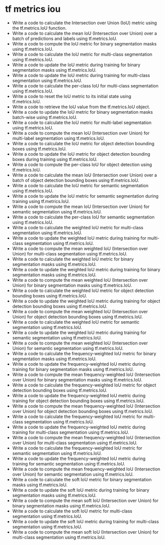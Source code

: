 # tf metrics iou

- Write a code to calculate the Intersection over Union (IoU) metric using the tf.metrics.IoU function.
- Write a code to calculate the mean IoU (Intersection over Union) over a batch of predictions and labels using tf.metrics.IoU.
- Write a code to compute the IoU metric for binary segmentation masks using tf.metrics.IoU.
- Write a code to calculate the IoU metric for multi-class segmentation using tf.metrics.IoU.
- Write a code to update the IoU metric during training for binary segmentation masks using tf.metrics.IoU.
- Write a code to update the IoU metric during training for multi-class segmentation using tf.metrics.IoU.
- Write a code to calculate the per-class IoU for multi-class segmentation using tf.metrics.IoU.
- Write a code to reset the IoU metric to its initial state using tf.metrics.IoU.
- Write a code to retrieve the IoU value from the tf.metrics.IoU object.
- Write a code to update the IoU metric for binary segmentation masks batch-wise using tf.metrics.IoU.
- Write a code to calculate the IoU metric for multi-label segmentation using tf.metrics.IoU.
- Write a code to compute the mean IoU (Intersection over Union) for multi-label segmentation using tf.metrics.IoU.
- Write a code to calculate the IoU metric for object detection bounding boxes using tf.metrics.IoU.
- Write a code to update the IoU metric for object detection bounding boxes during training using tf.metrics.IoU.
- Write a code to compute the per-class IoU for object detection using tf.metrics.IoU.
- Write a code to calculate the mean IoU (Intersection over Union) over a batch of object detection bounding boxes using tf.metrics.IoU.
- Write a code to calculate the IoU metric for semantic segmentation using tf.metrics.IoU.
- Write a code to update the IoU metric for semantic segmentation during training using tf.metrics.IoU.
- Write a code to compute the mean IoU (Intersection over Union) for semantic segmentation using tf.metrics.IoU.
- Write a code to calculate the per-class IoU for semantic segmentation using tf.metrics.IoU.
- Write a code to calculate the weighted IoU metric for multi-class segmentation using tf.metrics.IoU.
- Write a code to update the weighted IoU metric during training for multi-class segmentation using tf.metrics.IoU.
- Write a code to compute the mean weighted IoU (Intersection over Union) for multi-class segmentation using tf.metrics.IoU.
- Write a code to calculate the weighted IoU metric for binary segmentation masks using tf.metrics.IoU.
- Write a code to update the weighted IoU metric during training for binary segmentation masks using tf.metrics.IoU.
- Write a code to compute the mean weighted IoU (Intersection over Union) for binary segmentation masks using tf.metrics.IoU.
- Write a code to calculate the weighted IoU metric for object detection bounding boxes using tf.metrics.IoU.
- Write a code to update the weighted IoU metric during training for object detection bounding boxes using tf.metrics.IoU.
- Write a code to compute the mean weighted IoU (Intersection over Union) for object detection bounding boxes using tf.metrics.IoU.
- Write a code to calculate the weighted IoU metric for semantic segmentation using tf.metrics.IoU.
- Write a code to update the weighted IoU metric during training for semantic segmentation using tf.metrics.IoU.
- Write a code to compute the mean weighted IoU (Intersection over Union) for semantic segmentation using tf.metrics.IoU.
- Write a code to calculate the frequency-weighted IoU metric for binary segmentation masks using tf.metrics.IoU.
- Write a code to update the frequency-weighted IoU metric during training for binary segmentation masks using tf.metrics.IoU.
- Write a code to compute the mean frequency-weighted IoU (Intersection over Union) for binary segmentation masks using tf.metrics.IoU.
- Write a code to calculate the frequency-weighted IoU metric for object detection bounding boxes using tf.metrics.IoU.
- Write a code to update the frequency-weighted IoU metric during training for object detection bounding boxes using tf.metrics.IoU.
- Write a code to compute the mean frequency-weighted IoU (Intersection over Union) for object detection bounding boxes using tf.metrics.IoU.
- Write a code to calculate the frequency-weighted IoU metric for multi-class segmentation using tf.metrics.IoU.
- Write a code to update the frequency-weighted IoU metric during training for multi-class segmentation using tf.metrics.IoU.
- Write a code to compute the mean frequency-weighted IoU (Intersection over Union) for multi-class segmentation using tf.metrics.IoU.
- Write a code to calculate the frequency-weighted IoU metric for semantic segmentation using tf.metrics.IoU.
- Write a code to update the frequency-weighted IoU metric during training for semantic segmentation using tf.metrics.IoU.
- Write a code to compute the mean frequency-weighted IoU (Intersection over Union) for semantic segmentation using tf.metrics.IoU.
- Write a code to calculate the soft IoU metric for binary segmentation masks using tf.metrics.IoU.
- Write a code to update the soft IoU metric during training for binary segmentation masks using tf.metrics.IoU.
- Write a code to compute the mean soft IoU (Intersection over Union) for binary segmentation masks using tf.metrics.IoU.
- Write a code to calculate the soft IoU metric for multi-class segmentation using tf.metrics.IoU.
- Write a code to update the soft IoU metric during training for multi-class segmentation using tf.metrics.IoU.
- Write a code to compute the mean soft IoU (Intersection over Union) for multi-class segmentation using tf.metrics.IoU.
